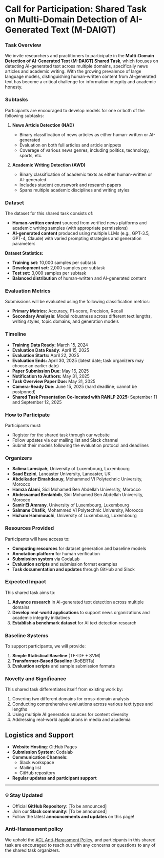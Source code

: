 # Call for Participation: Shared Task on Multi-Domain Detection of AI-Generated Text (M-DAIGT)

### Task Overview
We invite researchers and practitioners to participate in the **Multi-Domain Detection of AI-Generated Text (M-DAIGT) Shared Task**, which focuses on detecting AI-generated text across multiple domains, specifically news articles and academic writing. With the growing prevalence of large language models, distinguishing human-written content from AI-generated text has become a critical challenge for information integrity and academic honesty.

### Subtasks
Participants are encouraged to develop models for one or both of the following subtasks:

1. **News Article Detection (NAD)**
   - Binary classification of news articles as either human-written or AI-generated
   - Evaluation on both full articles and article snippets
   - Coverage of various news genres, including politics, technology, sports, etc.

2. **Academic Writing Detection (AWD)**
   - Binary classification of academic texts as either human-written or AI-generated
   - Includes student coursework and research papers
   - Spans multiple academic disciplines and writing styles

### Dataset
The dataset for this shared task consists of:
- **Human-written content** sourced from verified news platforms and academic writing samples (with appropriate permissions)
- **AI-generated content** produced using multiple LLMs (e.g., GPT-3.5, GPT-4, Claude) with varied prompting strategies and generation parameters

**Dataset Statistics:**
- **Training set:** 10,000 samples per subtask
- **Development set:** 2,000 samples per subtask
- **Test set:** 3,000 samples per subtask
- **Balanced distribution** of human-written and AI-generated content

### Evaluation Metrics
Submissions will be evaluated using the following classification metrics:
- **Primary Metrics:** Accuracy, F1-score, Precision, Recall
- **Secondary Analysis:** Model robustness across different text lengths, writing styles, topic domains, and generation models

### Timeline

- **Training Data Ready:** March 15, 2024
- **Evaluation Data Ready:** April 15, 2025
- **Evaluation Starts:** April 22, 2025
- **Evaluation Ends:** April 30, 2025 (latest date; task organizers may choose an earlier date)
- **Paper Submission Due:** May 16, 2025
- **Notification to Authors:** May 31, 2025
- **Task Overview Paper Due:** May 31, 2025
- **Camera-Ready Due:** June 15, 2025 (hard deadline; cannot be postponed)
- **Shared Task Presentation Co-located with RANLP 2025:** September 11 and September 12, 2025



### How to Participate
Participants must:
- Register for the shared task through our website 
- Follow updates via our mailing list and Slack channel
- Submit their models following the evaluation protocol and deadlines

### Organizers
- **Salima Lamsiyah**, University of Luxembourg, Luxembourg  
- **Saad Ezzini**, Lancaster University, Lancaster, UK  
- **Abdelkader Elmahdaouy**, Mohammed VI Polytechnic University, Morocco  
- **Hamza Alami**, Sidi Mohamed Ben Abdellah University, Morocco  
- **Abdessamad Benlahbib**, Sidi Mohamed Ben Abdellah University, Morocco  
- **Samir El Amrany**, University of Luxembourg, Luxembourg  
- **Salmane Chafik**, Mohammed VI Polytechnic University, Morocco  
- **Hicham Hammouchi**, University of Luxembourg, Luxembourg  

### Resources Provided
Participants will have access to:
- **Computing resources** for dataset generation and baseline models
- **Annotation platform** for human verification
- **Submission system** via CodaLab
- **Evaluation scripts** and submission format examples
- **Task documentation and updates** through GitHub and Slack

### Expected Impact
This shared task aims to:
1. **Advance research** in AI-generated text detection across multiple domains
2. **Develop real-world applications** to support news organizations and academic integrity initiatives
3. **Establish a benchmark dataset** for AI text detection research

### Baseline Systems
To support participants, we will provide:
1. **Simple Statistical Baseline** (TF-IDF + SVM)
2. **Transformer-Based Baseline** (RoBERTa)
3. **Evaluation scripts** and sample submission formats

### Novelty and Significance
This shared task differentiates itself from existing work by:
1. Covering two different domains for cross-domain analysis
2. Conducting comprehensive evaluations across various text types and lengths
3. Using multiple AI generation sources for content diversity
4. Addressing real-world applications in media and academia


## Logistics and Support
- **Website Hosting**: GitHub Pages
- **Submission System**: Codalab
- **Communication Channels**:
  - Slack workspace
  - Mailing list
  - GitHub repository
- **Regular updates and participant support**

---

### 💡 Stay Updated
- Official **GitHub Repository**: [To be announced]
- Join our **Slack community**: [To be announced]
- Follow the latest **announcements and updates** on this page!

### Anti-Harassment policy
We uphold the [ACL Anti-Harassment Policy](https://www.aclweb.org/adminwiki/index.php?title=Anti-Harassment_Policy), and participants in this shared task are encouraged to reach out with any concerns or questions to any of the shared task organizers.

